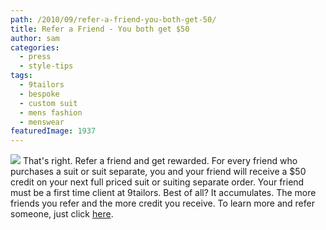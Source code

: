```yaml
---
path: /2010/09/refer-a-friend-you-both-get-50/
title: Refer a Friend - You both get $50
author: sam
categories: 
  - press
  - style-tips
tags: 
  - 9tailors
  - bespoke
  - custom suit
  - mens fashion
  - menswear
featuredImage: 1937
---
```

[![](http://2.bp.blogspot.com/_RlJ3L7W6dBw/TIJ7RepAcOI/AAAAAAAAIh0/-ILj-eu0Yj0/s400/referral_ad.jpg)](http://2.bp.blogspot.com/_RlJ3L7W6dBw/TIJ7RepAcOI/AAAAAAAAIh0/-ILj-eu0Yj0/s1600/referral_ad.jpg) That's right. Refer a friend and get rewarded. For every friend who purchases a suit or suit separate, you and your friend will receive a $50 credit on your next full priced suit or suiting separate order. Your friend must be a first time client at 9tailors. Best of all? It accumulates. The more friends you refer and the more credit you receive. To learn more and refer someone, just click [here](https://spreadsheets.google.com/viewform?hl=en&formkey=dGFGbnEyaTMzMEZRMnpEQm5VaXM5NGc6MQ#gid=0).